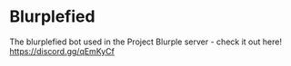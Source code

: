 # Blurplefied
The blurplefied bot used in the Project Blurple server - check it out here! https://discord.gg/qEmKyCf 
